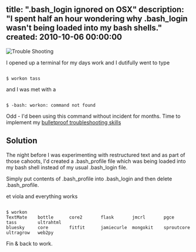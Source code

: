 title: ".bash_login ignored on OSX"
description: "I spent half an hour wondering why .bash_login wasn't being loaded into my bash shells."
created: 2010-10-06 00:00:00
---

![Trouble Shooting](http://media.jamiecurle.com/uploads/2010/10/06/blogimage/Trouble_Shooting.850x600.jpg)

I opened up a terminal for my days work and I dutifully went to type


<code lang="bash">
$ workon tass
</code>


and I was met with a 


<code lang="bash">
$ -bash: workon: command not found
</code>


Odd - I'd been using this command without incident for months.  Time to implement my [bulletproof troubleshooting skills](/posts/4-Bulletproof-Troubleshooting)

## Solution

The night before I was experimenting with restructured text and as part of those cahoots, I'd created a .bash_profile file which was being loaded into my bash shell instead of my usual .bash_login file.

Simply put contents of .bash_profile into .bash_login and then delete .bash_profile.

et viola and everything works

<code lang="bash">
$ workon 
TextMate    bottle      core2       flask       jmcrl       pgce        tass        ultrahtml   
bluesky     core        fitfit      jamiecurle  mongokit    sproutcore  ultragrow   web2py 
</code>


Fin & back to work.